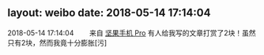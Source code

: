 layout: weibo
date: 2018-05-14 17:14:04
---
<meta name="referrer" content="no-referrer" />

2018-05-14 17:14:04  &nbsp;&nbsp;&nbsp;&nbsp;&nbsp;&nbsp; 来自 <a href="http://app.weibo.com/t/feed/Z4AgP" rel="nofollow">坚果手机 Pro</a>
有人给我写的文章打赏了2块！虽然只有2块，然而我竟十分膨胀[污] ​​​
